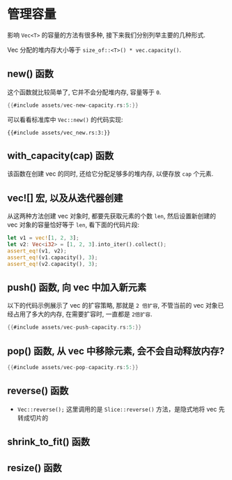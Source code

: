 # 管理容量

影响 `Vec<T>` 的容量的方法有很多种, 接下来我们分别列举主要的几种形式.

Vec 分配的堆内存大小等于 `size_of::<T>() * vec.capacity()`.

## new() 函数

这个函数就比较简单了, 它并不会分配堆内存, 容量等于 `0`.

```rust
{{#include assets/vec-new-capacity.rs:5:}}
```

可以看看标准库中 `Vec::new()` 的代码实现:

```rust, no_run
{{#include assets/vec_new.rs:3:}}
```

## with_capacity(cap) 函数

该函数在创建 vec 的同时, 还给它分配足够多的堆内存, 以便存放 `cap` 个元素.

## vec![] 宏, 以及从迭代器创建

从这两种方法创建 vec 对象时, 都要先获取元素的个数 `len`, 然后设置新创建的 vec 对象的容量恰好等于 `len`,
看下面的代码片段:

```rust
let v1 = vec![1, 2, 3];
let v2: Vec<i32> = [1, 2, 3].into_iter().collect();
assert_eq!(v1, v2);
assert_eq!(v1.capacity(), 3);
assert_eq!(v2.capacity(), 3);
```

## push() 函数, 向 vec 中加入新元素

以下的代码示例展示了 vec 的扩容策略, 那就是 `2 倍扩容`, 不管当前的 vec 对象已经占用了多大的内存,
在需要扩容时, 一直都是 `2倍扩容`.

```rust
{{#include assets/vec-push-capacity.rs:5:}}
```

## pop() 函数, 从 vec 中移除元素, 会不会自动释放内存?

```rust
{{#include assets/vec-pop-capacity.rs:5:}}
```

## reverse() 函数

- `Vec::reverse();` 这里调用的是 `Slice::reverse()` 方法，是隐式地将 vec 先转成切片的

## shrink_to_fit() 函数

## resize() 函数
